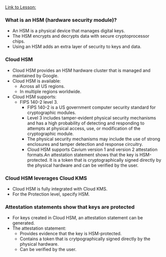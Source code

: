 [Link to Lesson:](https://www.cloudskillsboost.google/paths/15/course_templates/87/video/450299) <!--Increment the end number by 1 for the duration of each numbered section!-->

### What is an HSM (hardware security module)?
- An HSM is a physical device that manages digital keys.
- The HSM encrypts and decrypts data with secure cryptoprocessor chips.
- Using an HSM adds an extra layer of security to keys and data.

### Cloud HSM
- Cloud HSM provides an HSM hardware cluster that is managed and maintained by Google.
- Cloud HSM is available:
    - Across all US regions.
    - In multiple regions worldwide.
- Cloud HSM supports:
    - FIPS 140-2 level 3.
        - FIPS 140-2 is a US government computer security standard for cryptographic modules.
        - Level 3 includes tamper-evident physical security mechanisms and has a high probability of detecting and responding to attempts at physical access, use, or modification of the cryptographic module.
        - The physical security mechanisms may include the use of strong enclosures and tamper detection and response circuitry.
        - Cloud HSM supports Cavium version 1 and version 2 attestation formats.An attestation statement shows that the key is HSM-protected. It is a token that is cryptographically signed directly by the physical hardware and can be verified by the user.

### Cloud HSM leverages Cloud KMS
- Cloud HSM is fully integrated with Cloud KMS.
- For the Protection level, specify HSM.

### Attestation statements show that keys are protected
- For keys created in Cloud HSM, an attestation statement can be generated.
- The attestation statement:
    - Provides evidence that the key is HSM-protected.
    - Contains a token that is crytpographically signed directly by the physical hardware.
    - Can be verified by the user.


